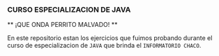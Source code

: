 ### CURSO ESPECIALIZACION DE JAVA

** ¡QUE ONDA PERRITO MALVADO! **

En este repositorio estan los ejercicios que fuimos probando durante el curso de especializacion de `JAVA` que brinda el `INFORMATORIO CHACO`.
